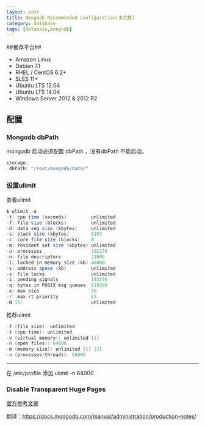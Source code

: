 ```yaml
---
layout: post
title: Mongodb Recommended Configuration[未完整]
category: database
tags: [database,mongodb]
---
```


##推荐平台##
- Amazon Linux
- Debian 7.1
- RHEL / CentOS 6.2+
- SLES 11+
- Ubuntu LTS 12.04
- Ubuntu LTS 14.04
- Windows Server 2012 & 2012 R2

## 配置 ##
### Mongodb dbPath ### 
mongodb 启动必须配置 dbPath ，没有dbPath 不能启动。

```java
storage:
 dbPath: "/root/mongodb/data/"
```
### 设置ulimit ###

查看ulimit
```java
$ ulimit -a
-t: cpu time (seconds)         unlimited
-f: file size (blocks)         unlimited
-d: data seg size (kbytes)     unlimited
-s: stack size (kbytes)        8192
-c: core file size (blocks)    0
-m: resident set size (kbytes) unlimited
-u: processes                  192276
-n: file descriptors           21000
-l: locked-in-memory size (kb) 40000
-v: address space (kb)         unlimited
-x: file locks                 unlimited
-i: pending signals            192276
-q: bytes in POSIX msg queues  819200
-e: max nice                   30
-r: max rt priority            65
-N 15:                         unlimited
```

推荐ulimit
```java
-f (file size): unlimited
-t (cpu time): unlimited
-v (virtual memory): unlimited [1]
-n (open files): 64000
-m (memory size): unlimited [1] [2]
-u (processes/threads): 64000
```
----------

在 /etc/profile 添加 ulimit -n 64000 

### Disable Transparent Huge Pages ###

[官方参考文章](https://docs.mongodb.com/manual/tutorial/transparent-huge-pages/)

翻译：https://docs.mongodb.com/manual/administration/production-notes/